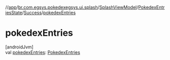 //[app](../../../../../index.md)/[br.com.egsys.pokedexegsys.ui.splash](../../../index.md)/[SplashViewModel](../../index.md)/[PokedexEntriesState](../index.md)/[Success](index.md)/[pokedexEntries](pokedex-entries.md)

# pokedexEntries

[androidJvm]\
val [pokedexEntries](pokedex-entries.md): [PokedexEntries](../../../../br.com.egsys.pokedexegsys.data.model.network/-pokedex-entries/index.md)
